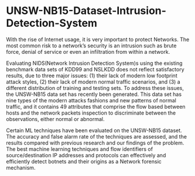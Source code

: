 # UNSW-NB15-Dataset-Intrusion-Detection-System

With the rise of Internet usage, it is very important to protect Networks. The
most common risk to a network’s security is an intrusion such as brute force,
denial of service or even an infiltration from within a network.


Evaluating NIDS(Network Intrusion Detection System)s using the existing
benchmark data sets of KDD99 and NSLKDD does not reflect satisfactory
results, due to three major issues: (1) their lack of modern low footprint attack
styles, (2) their lack of modern normal traffic scenarios, and (3) a different
distribution of training and testing sets. To address these issues, the
UNSW-NB15 data set has recently been generated. This data set has nine types
of the modern attacks fashions and new patterns of normal traffic, and it
contains 49 attributes that comprise the flow based between hosts and the
network packets inspection to discriminate between the observations, either
normal or abnormal.


Certain ML techniques have been evaluated on the UNSW-NB15 dataset. The
accuracy and false alarm rate of the techniques are assessed, and the results
compared with previous research and our findings of the problem. The best
machine learning techniques and flow identifiers of source/destination IP
addresses and protocols can effectively and efficiently detect botnets and their
origins as a Network forensic mechanism.
